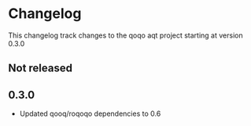# Changelog

This changelog track changes to the qoqo aqt project starting at version 0.3.0

## Not released

## 0.3.0

* Updated qooq/roqoqo dependencies to 0.6
